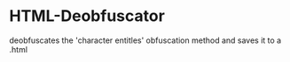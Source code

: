 # HTML-Deobfuscator

deobfuscates the 'character entitles' obfuscation method and saves it to a .html
